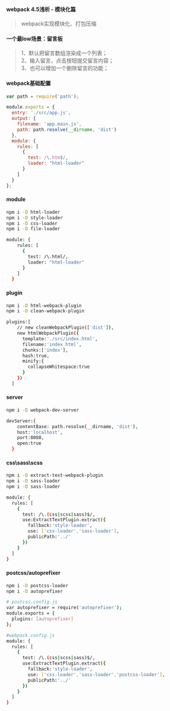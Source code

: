 #### webpack 4.5浅析 - 模块化篇
> webpack实现模块化、打包压缩

#### 一个最low场景：留言板
> 1、默认把留言数组渲染成一个列表；<br>
> 2、输入留言，点击按钮提交留言内容；<br>
> 3、也可以增加一个删除留言的功能；<br>

#### webpack基础配置
````javascript
var path = require('path');

module.exports = {
  entry: './src/app.js',
  output: {
    filename: 'app.main.js',
    path: path.resolve(__dirname, 'dist')
  },
  module: {
    rules: [
      {
        test: /\.htm$/,
        loader: "html-loader"
      }
    ]
  }
};
````

#### module
````bash
npm i -D html-loader
npm i -D style-loader
npm i -D css-loader
npm i -D file-loader

module: {
    rules: [
      {
        test: /\.html/,
        loader: "html-loader"
      }
    ]
  }
````

#### plugin
````bash
npm i -D html-webpack-plugin
npm i -D clean-webpack-plugin

plugins:[
    // new cleanWebpackPlugin(['dist']),
    new htmlWebpackPlugin({
      template:'./src/index.html',
      filename:'index.html',
      chunks:['index'],
      hash:true,
      minify:{
        collapseWhitespace:true
      }
    })
  ]
````

#### server
````bash
npm i -D webpack-dev-server

devServer:{
    contentBase: path.resolve(__dirname, 'dist'),
    host:'localhost',
    port:8088,
    open:true
  }
````

#### css\sass\scss
````bash
npm i -D extract-text-webpack-plugin
npm i -D sass-loader
npm i -D sass-loader

module: {
  rules: [
    {
      test: /\.(css|scss|sass)$/,
      use:ExtractTextPlugin.extract({
        fallback:'style-loader',
        use: ['css-loader','sass-loader'],
        publicPath:'../'
      })
    }
  ]
}
````

#### postcss/autoprefixer
````bash
npm i -D postcss-loader 
npm i -D autoprefixer

# postcss.config.js
var autoprefixer = require('autoprefixer');
module.exports = {
  plugins: [autoprefixer]
};

#webpack.config.js
module: {
  rules: [
    {
      test: /\.(css|scss|sass)$/,
      use:ExtractTextPlugin.extract({
        fallback:'style-loader',
        use: ['css-loader','sass-loader','postcss-loader'],
        publicPath:'../'
      })
    }
  ]
}
````










